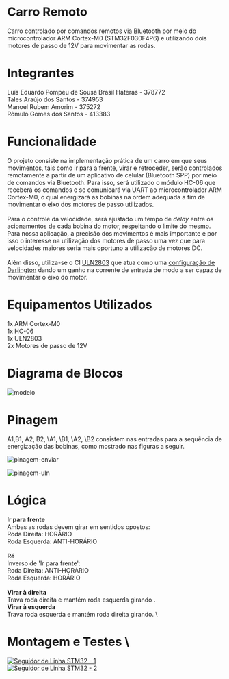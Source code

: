 # Carro Remoto
Carro controlado por comandos remotos via Bluetooth por meio do microcontrolador ARM Cortex-M0 (STM32F030F4P6) e utilizando dois motores de passo de 12V para movimentar as rodas. 

# Integrantes
Luís Eduardo Pompeu de Sousa Brasil Háteras - 378772 \
Tales Araújo dos Santos - 374953 \
Manoel Rubem Amorim - 375272 \
Rômulo Gomes dos Santos - 413383

# Funcionalidade
O projeto consiste na implementação prática de um carro em que seus movimentos, tais como ir para a frente, virar e retroceder, serão controlados remotamente a partir de um aplicativo de celular (Bluetooth SPP) por meio de comandos via Bluetooth. Para isso, será utilizado o módulo HC-06 que receberá os comandos e se comunicará via UART ao microcontrolador ARM Cortex-M0, o qual energizará as bobinas na ordem adequada a fim de movimentar o eixo dos motores de passo utilizados. \
\
Para o controle da velocidade, será ajustado um tempo de *delay* entre os acionamentos de cada bobina do motor, respeitando o limite do mesmo. Para nossa aplicação, a precisão dos movimentos é mais importante e por isso o interesse na utilização dos motores de passo uma vez que para velocidades maiores seria mais oportuno a utilização de motores DC. \
\
Além disso, utiliza-se o CI [ULN2803](http://www.ti.com/lit/ds/symlink/uln2803a.pdf) que atua como uma [configuração de Darlington](https://en.wikipedia.org/wiki/Darlington_transistor) dando um ganho na corrente de entrada de modo a ser capaz de movimentar o eixo do motor. 

# Equipamentos Utilizados
1x ARM Cortex-M0 \
1x HC-06 \
1x ULN2803 \
2x Motores de passo de 12V

# Diagrama de Blocos
![modelo](https://user-images.githubusercontent.com/56649205/67427909-7311ac80-f5b3-11e9-8e2c-abb0defb1b24.png)

# Pinagem
A1,B1, A2, B2, \A1, \B1, \A2, \B2 consistem nas entradas para a sequência de energização das bobinas, como mostrado nas figuras a seguir.

![pinagem-enviar](https://user-images.githubusercontent.com/56649205/67429677-0ac4ca00-f5b7-11e9-8249-ad337fdbcdf3.jpg)

![pinagem-uln](https://user-images.githubusercontent.com/56649205/67430034-cbe34400-f5b7-11e9-9ed2-30522354549f.PNG)

# Lógica
**Ir para frente**\
Ambas as rodas devem girar em sentidos opostos:\
Roda Direita: HORÁRIO\
Roda Esquerda: ANTI-HORÁRIO\
\
**Ré**\
Inverso de 'Ir para frente':\
Roda Direita: ANTI-HORÁRIO\
Roda Esquerda: HORÁRIO\
\
**Virar à direita**\
Trava roda direita e mantém roda esquerda girando . 
\
**Virar à esquerda**\
Trava roda esquerda e mantém roda direita girando. 
\

# Montagem e Testes \
[![Seguidor de Linha STM32 - 1](https://img.youtube.com/vi/PYC14cG-f94/0.jpg)](https://www.youtube.com/watch?v=PYC14cG-f94)
\
[![Seguidor de Linha STM32 - 2](https://img.youtube.com/vi/lV8cyVYBDkQ/0.jpg)](https://www.youtube.com/watch?v=lV8cyVYBDkQ)

